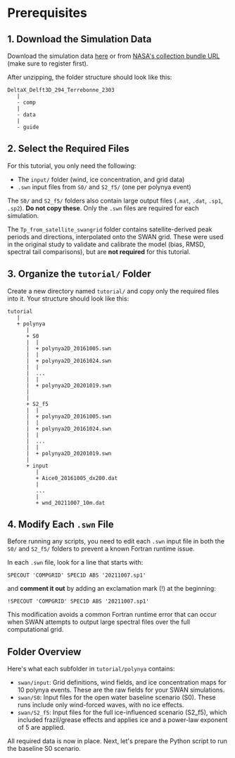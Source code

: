 # Prerequisites

## 1. Download the Simulation Data
Download the simulation data [here]() or from [NASA's collection bundle URL](https://data.ornldaac.earthdata.nasa.gov/protected/bundle/DeltaX_Delft3D_294_Terrebonne_2303.zip) (make sure to register first).

After unzipping, the folder structure should look like this:

```
DeltaX_Delft3D_294_Terrebonne_2303
   |
   - comp
   |
   - data
   | 
   - guide
```

## 2. Select the Required Files
For this tutorial, you only need the following:
- The `input/` folder (wind, ice concentration, and grid data)
- `.swn` input files from `S0/` and `S2_f5/` (one per polynya event)

The `S0/` and `S2_f5/` folders also contain large output files (`.mat`, `.dat`, `.sp1`, `.sp2`). **Do not copy these**. Only the `.swn` files are required for each simulation.

The `Tp_from_satellite_swangrid` folder contains satellite-derived peak periods and directions, interpolated onto the SWAN grid. These were used in the original study to validate and calibrate the model (bias, RMSD, spectral tail comparisons), but are **not required** for this tutorial.

## 3. Organize the `tutorial/` Folder
Create a new directory named `tutorial/` and copy only the required files into it. Your structure should look like this:

```
tutorial
   |
   + polynya
      |
      + S0
      |  |
      |  + polynya2D_20161005.swn
      |  |	
      |  + polynya2D_20161024.swn
      |  |
      |  ...
      |  |
      |  + polynya2D_20201019.swn
      |
      |
      + S2_f5
      |  |
      |  + polynya2D_20161005.swn
      |  |	
      |  + polynya2D_20161024.swn
      |  |
      |  ...
      |  |
      |  + polynya2D_20201019.swn
      |
      + input
         |
         + Aice0_20161005_dx200.dat 
         |
         ...
         |
         + wnd_20211007_10m.dat
```

## 4. Modify Each `.swn` File
Before running any scripts, you need to edit each `.swn` input file in both the `S0/` and `S2_f5/` folders to prevent a known Fortran runtime issue.

In each `.swn` file, look for a line that starts with:

```
SPECOUT 'COMPGRID' SPEC1D ABS '20211007.sp1'
```

and **comment it out** by adding an exclamation mark (!) at the beginning:

```
!SPECOUT 'COMPGRID' SPEC1D ABS '20211007.sp1'
```

This modification avoids a common Fortran runtime error that can occur when SWAN attempts to output large spectral files over the full computational grid.

## Folder Overview
Here's what each subfolder in `tutorial/polynya` contains:
- `swan/input`: Grid definitions, wind fields, and ice concentration maps for 10 polynya events. These are the raw fields for your SWAN simulations.
- `swan/S0`: Input files for the open water baseline scenario (S0). These runs include only wind-forced waves, with no ice effects.
- `swan/S2_f5`: Input files for the full ice-influenced scenario (S2_f5), which included frazil/grease effects and applies ice and a power-law exponent of 5 are applied.

All required data is now in place. Next, let's prepare the Python script to run the baseline S0 scenario.